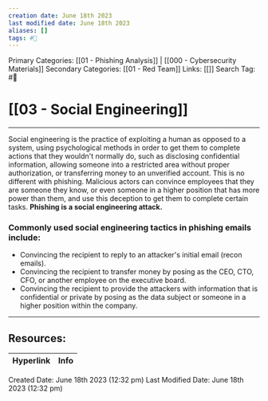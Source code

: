 ```yaml
---
creation date: June 18th 2023
last modified date: June 18th 2023
aliases: []
tags: #📖
---
```


Primary Categories: [[01 - Phishing Analysis]] | [[000 - Cybersecurity Materials]] 
Secondary Categories: [[01 - Red Team]] 
Links: [[]] 
Search Tag: #📖  

# [[03 - Social Engineering]]  
---

Social engineering is the practice of exploiting a human as opposed to a system, using psychological methods in order to get them to complete actions that they wouldn't normally do, such as disclosing confidential information, allowing someone into a restricted area without proper authorization, or transferring money to an unverified account. This is no different with phishing. Malicious actors can convince employees that they are someone they know, or even someone in a higher position that has more power than them, and use this deception to get them to complete certain tasks. **Phishing is a social engineering attack.**

### **Commonly used social engineering tactics in phishing emails include:**
- Convincing the recipient to reply to an attacker's initial email (recon emails).
- Convincing the recipient to transfer money by posing as the CEO, CTO, CFO, or another employee on the executive board.
- Convincing the recipient to provide the attackers with information that is confidential or private by posing as the data subject or someone in a higher position within the company.



___

## Resources:

| Hyperlink | Info |
| --------- | ---- |


Created Date: June 18th 2023 (12:32 pm) 
Last Modified Date: June 18th 2023 (12:32 pm)
